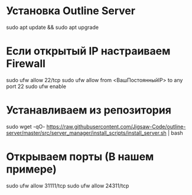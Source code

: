 # Установка Outline Server

sudo apt update && sudo apt upgrade

# Если открытый IP настраиваем Firewall

sudo ufw allow 22/tcp
sudo ufw allow from <ВашПостоянныйIP> to any port 22
sudo ufw enable

# Устанавливаем из репозитория

sudo wget -qO- https://raw.githubusercontent.com/Jigsaw-Code/outline-server/master/src/server_manager/install_scripts/install_server.sh | bash

<!-- Будет установлен Docker и службы самого Outline, а также все зависимости. При необходимости Вы можете установить Docker самостоятельно перед запуском скрипта. -->

<!-- Когда скрипт закончит, то выведет примерно такое содержимое.

{
  "apiUrl": "https://0.0.0.0:0000/XXXXXXXXXXXX",
  "certSha256": "XXXXXXXXXXXXXXXXXXXXXXXXXXXXXXXXXXXXXXXXXXXXXXXXXXXXXXXXXXXX"
} -->

# Открываем порты (В нашем примере)

sudo ufw allow 31111/tcp
sudo ufw allow 24311/tcp

<!-- Управление серверном VPN, в т.ч. раздача доступов, осуществляется с помощью Outline Manager, доступной для Windows, Max и Linux.
https://getoutline.org/ru/ -->
<!-- При запуске нужно добавить сервер и выбрать «Настроить Outline где угодно». Появится инструкция по установке с помощью скрипта, который мы ранее запускали. А после поле для ввода ключа и адреса, который Вы до этого сохранили.

После этого у Вас появится доступ к управлению сервером.
Пишем Имя клиента и жмем на значок поделиться-->
